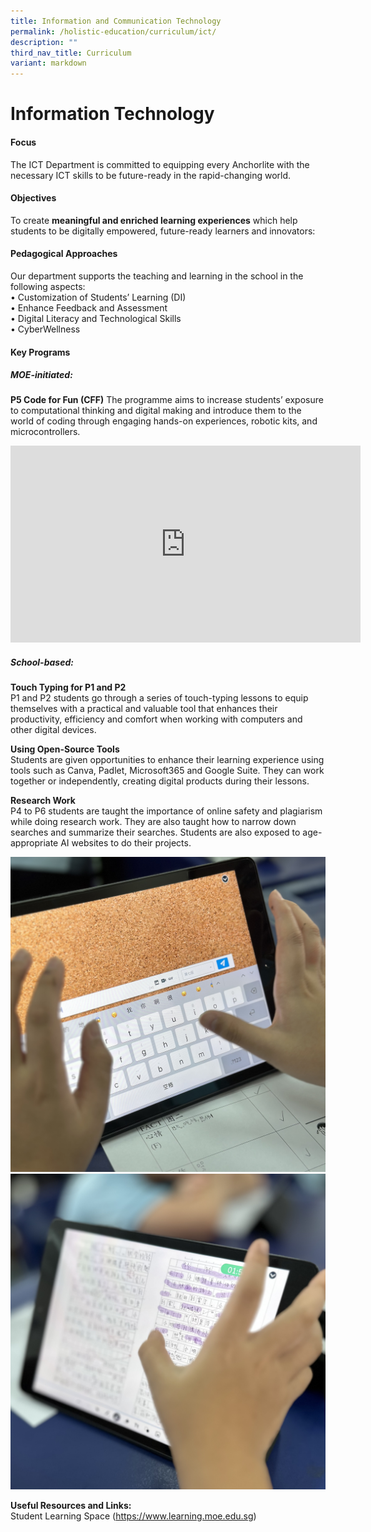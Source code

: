 ```yaml
---
title: Information and Communication Technology
permalink: /holistic-education/curriculum/ict/
description: ""
third_nav_title: Curriculum
variant: markdown
---
```

Information Technology
======================

#### Focus

The ICT Department is committed to equipping every Anchorlite with the necessary ICT skills to be future-ready in the rapid-changing world.

#### Objectives
To create **meaningful and enriched learning experiences** which help students to be digitally empowered, future-ready learners and innovators:

#### Pedagogical Approaches
Our department supports the teaching and learning in the school in the following aspects:<br>
•	Customization of Students’ Learning (DI)<br>
•	Enhance Feedback and Assessment<br>
•	Digital Literacy and Technological Skills<br>
•	CyberWellness

#### Key Programs
##### MOE-initiated:

**P5 Code for Fun (CFF)**
The programme aims to increase students’ exposure to computational thinking and digital making and introduce them to the world of coding through engaging hands-on experiences, robotic kits, and microcontrollers. 
<div class="bp-youtube">
<iframe width="560" height="315" src="https://www.youtube.com/embed/z3vu7NwxO1I" title="YouTube video player" frameborder="0" allow="accelerometer; autoplay; clipboard-write; encrypted-media; gyroscope; picture-in-picture" allowfullscreen=""></iframe>
</div>

##### School-based:
**Touch Typing for P1 and P2**<br>
P1 and P2 students go through a series of touch-typing lessons to equip themselves with a practical and valuable tool that enhances their productivity, efficiency and comfort when working with computers and other digital devices.

**Using Open-Source Tools**<br>
Students are given opportunities to enhance their learning experience using tools such as Canva, Padlet, Microsoft365 and Google Suite. They can work together or independently, creating digital products during their lessons. 

**Research Work**<br>
P4 to P6 students are taught the importance of online safety and plagiarism while doing research work. They are also taught how to narrow down searches and summarize their searches. Students are also exposed to age-appropriate AI websites to do their projects.

![](/images/Curriculum/ICT/IMG_4306.jpg)
![](/images/Curriculum/ICT/IMG_4305.jpg)

**Useful Resources and Links:**<br>
Student Learning Space (https://www.learning.moe.edu.sg)
